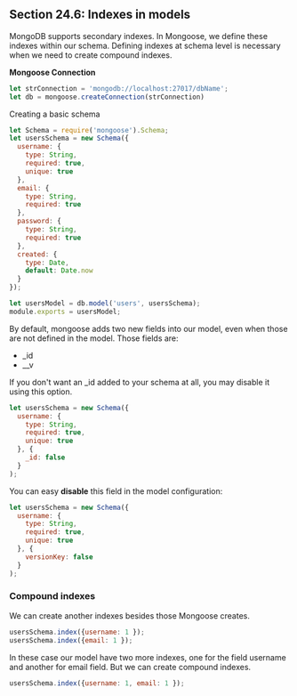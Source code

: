 ## Section 24.6: Indexes in models

MongoDB supports secondary indexes. In Mongoose, we define these indexes within our schema. Defining 
indexes at schema level is necessary when we need to create compound indexes.

**Mongoose Connection**
```js
let strConnection = 'mongodb://localhost:27017/dbName';
let db = mongoose.createConnection(strConnection)
```
Creating a basic schema
```js
let Schema = require('mongoose').Schema;
let usersSchema = new Schema({
  username: {
    type: String,
    required: true,
    unique: true
  },
  email: {
    type: String,
    required: true
  },
  password: {
    type: String,
    required: true
  },
  created: {
    type: Date,
    default: Date.now
  }
});

let usersModel = db.model('users', usersSchema);
module.exports = usersModel;
```
By default, mongoose adds two new fields into our model, even when those are not defined in the model. 
Those fields are:
- _id
- __v

If you don't want an _id added to your schema at all, you may disable it using this option.
```js
let usersSchema = new Schema({
  username: {
    type: String,
    required: true,
    unique: true
  }, {
    _id: false
  }
);
```

You can easy **disable** this field in the model configuration:
```js
let usersSchema = new Schema({
  username: {
    type: String,
    required: true,
    unique: true
  }, {
    versionKey: false
  }
);
```

### Compound indexes

We can create another indexes besides those Mongoose creates.
```js
usersSchema.index({username: 1 });
usersSchema.index({email: 1 });
```
In these case our model have two more indexes, one for the field username and another for email field. 
But we can create compound indexes.
```js
usersSchema.index({username: 1, email: 1 });
```